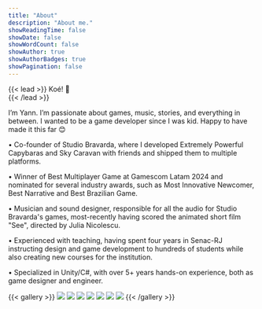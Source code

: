 ```yaml
---
title: "About"
description: "About me."
showReadingTime: false
showDate: false
showWordCount: false
showAuthor: true
showAuthorBadges: true
showPagination: false
---
```

{{< lead >}}
Koé! 👋<br>
{{< /lead >}}

I’m Yann. I’m passionate about games, music, stories, and everything in between. 
I wanted to be a game developer since I was kid. Happy to have made it this far 😊

• Co-founder of Studio Bravarda, where I developed Extremely Powerful Capybaras and Sky Caravan with friends and shipped them to multiple platforms.

• Winner of Best Multiplayer Game at Gamescom Latam 2024 and nominated for several industry awards, such as Most Innovative Newcomer, Best Narrative and Best Brazilian Game.

• Musician and sound designer, responsible for all the audio for Studio Bravarda's games, most-recently having scored the animated short film "See", directed by Julia Nicolescu.

• Experienced with teaching, having spent four years in Senac-RJ instructing design and game development to hundreds of students while also creating new courses for the institution.

• Specialized in Unity/C#, with over 5+ years hands-on experience, both as game designer and engineer.

{{< gallery >}}
  <img src="/projects/extremely-powerful-capybaras/l1.png" class="grid-w50 md:grid-w33 xl:grid-w25" />
  <img src="/projects/sky-caravan/l1.png" class="grid-w50 md:grid-w33 xl:grid-w25" />
  <img src="/projects/sky-caravan/l2.png" class="grid-w50 md:grid-w33 xl:grid-w25" />
  <img src="/projects/sky-caravan/l3.png" class="grid-w50 md:grid-w33 xl:grid-w25" />
  <img src="/projects/sky-caravan/l4.png" class="grid-w50 md:grid-w33 xl:grid-w25" />
  <img src="/projects/terra-pulse/l1.png" class="grid-w50 md:grid-w33 xl:grid-w25" />
  <img src="/projects/see/l1.png" class="grid-w50 md:grid-w33 xl:grid-w25" />
{{< /gallery >}}